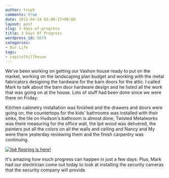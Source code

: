 ```yaml
---
author: troyh
comments: true
date: 2011-04-14 03:08:17+00:00
layout: post
slug: 3-days-of-progress
title: 3 Days Of Progress
wordpress_id: 5679
categories:
- Our Life
tags:
- capitolhillhouse
---
```


We've been working on getting our Vashon house ready to put on the market, working on the landscaping plan budget and working with the metal fabricators designing the hardware for the barn doors for the attic. I called Mark to talk about the barn door hardware design and he listed all the work that was going on at the house. Lots of stuff had been done since we were there on Friday: 

Kitchen cabinetry installation was finished and the drawers and doors were going on, the countertops for the kids' bathrooms was installed with their sinks, the tile on Hudson's bathroom is almost done, Twisted Metalworks was there measuring for the office wall, the Ipê wood was delivered, the painters put all the colors on all the walls and ceiling and Nancy and My were there yesterday reviewing them and the finish carpentry was continuing. 

[![Ipê flooring is here!](http://farm6.static.flickr.com/5028/5617042461_8d2b9de961.jpg)](http://www.flickr.com/photos/troyh/5617042461/)

It's amazing how much progress can happen in just a few days. Plus, Mark had our electrician come out today to look at installing the security cameras that the security company will provide.
